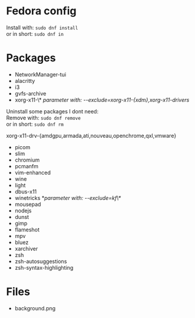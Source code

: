 # Fedora config

Install with: `sudo dnf install`<br>
or in short: `sudo dnf in`

# Packages

- NetworkManager-tui
- alacritty
- i3
- gvfs-archive
- xorg-x11-\\\* *parameter with: --exclude=xorg-x11-{xdm},xorg-x11-drivers*

Uninstall some packages I dont need:<br>
Remove with: `sudo dnf remove`<br>
or in short: `sudo dnf rm`<br>

xorg-x11-drv-{amdgpu,armada,ati,nouveau,openchrome,qxl,vmware}

- picom
- slim
- chromium
- pcmanfm
- vim-enhanced
- wine
- light
- dbus-x11
- winetricks \**parameter with: --exclude=kf\\\**<br>
- mousepad
- nodejs
- dunst
- gimp
- flameshot
- mpv
- bluez
- xarchiver
- zsh
- zsh-autosuggestions
- zsh-syntax-highlighting

# Files

- background.png



